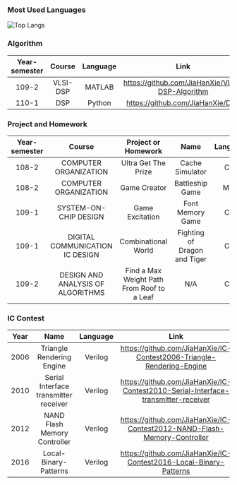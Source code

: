 
### Most Used Languages
![Top Langs](https://github-readme-stats.vercel.app/api/top-langs/?username=jiahanxie)

### Algorithm
| Year-semester | Course   | Language | Link      |
| :-----------: | :------: | :------: | :-------: |
| 109-2         | VLSI-DSP | MATLAB   | https://github.com/JiaHanXie/VLSI-DSP-Algorithm |
| 110-1         | DSP      | Python   | https://github.com/JiaHanXie/DSP                |

### Project and Homework
| Year-semester    | Course                    | Project or Homework     | Name                | Language | Link          |
| :--------------: | :-----------------------: | :---------------------: | :-----------------: | :------: | :-----------: |
| 108-2            | COMPUTER ORGANIZATION     | Ultra Get The Prize     | Cache Simulator     | C++      | https://github.com/JiaHanXie/Cache-Simulator|
| 108-2            | COMPUTER ORGANIZATION     | Game Creator            | Battleship Game     | MIPS     | https://github.com/JiaHanXie/Battleship-Game|
| 109-1            | SYSTEM-ON-CHIP DESIGN     | Game Excitation | Font Memory Game | C++ |https://github.com/JiaHanXie/Font-Memory-Game|
| 109-1            | DIGITAL COMMUNICATION IC DESIGN   | Combinational World | Fighting of Dragon and Tiger | C++ | https://github.com/JiaHanXie/Fighting-of-Dragon-and-Tiger |
| 109-2            | DESIGN AND ANALYSIS OF ALGORITHMS | Find a Max Weight Path From Roof to a Leaf | N/A   | C++ | https://github.com/JiaHanXie/Find-a-Max-Weight-Path-From-Roof-to-a-Leaf|

### IC Contest
| Year | Name | Language | Link |
| :-: | :-: |:-: |:-: |
| 2006 | Triangle Rendering Engine | Verilog | https://github.com/JiaHanXie/IC-Contest2006-Triangle-Rendering-Engine |
| 2010 | Serial Interface transmitter receiver  | Verilog | https://github.com/JiaHanXie/IC-Contest2010-Serial-Interface-transmitter-receiver |
| 2012 | NAND Flash Memory Controller  | Verilog | https://github.com/JiaHanXie/IC-Contest2012-NAND-Flash-Memory-Controller |
| 2016 | Local-Binary-Patterns | Verilog | https://github.com/JiaHanXie/IC-Contest2016-Local-Binary-Patterns |

<!--
**JiaHanXie/JiaHanXie** is a ✨ _special_ ✨ repository because its `README.md` (this file) appears on your GitHub profile.

Here are some ideas to get you started:

- 🔭 I’m currently working on ...
- 🌱 I’m currently learning ...
- 👯 I’m looking to collaborate on ...
- 🤔 I’m looking for help with ...
- 💬 Ask me about ...
- 📫 How to reach me: ...
- 😄 Pronouns: ...
- ⚡ Fun fact: ...
-->
